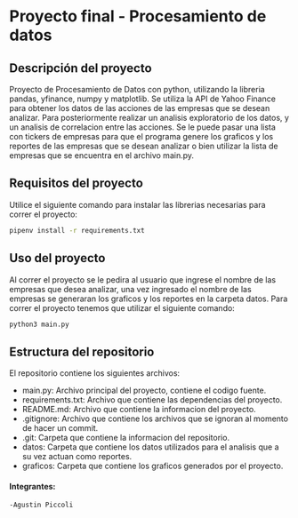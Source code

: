 # Proyecto final - Procesamiento de datos

## Descripción del proyecto

Proyecto de Procesamiento de Datos con python, utilizando la libreria pandas, yfinance, numpy y matplotlib.
Se utiliza la API de Yahoo Finance para obtener los datos de las acciones de las empresas que se desean analizar. Para posteriormente realizar un analisis exploratorio de los datos, y un analisis de correlacion entre las acciones.
Se le puede pasar una lista con tickers de empresas para que el programa genere los graficos y los reportes de las empresas que se desean analizar o bien utilizar la lista de empresas que se encuentra en el archivo main.py.
## Requisitos del proyecto
Utilice el siguiente comando para instalar las librerias necesarias para correr el proyecto:
```bash
pipenv install -r requirements.txt
```
## Uso del proyecto
Al correr el proyecto se le pedira al usuario que ingrese el nombre de las empresas que desea analizar, una vez ingresado el nombre de las empresas se generaran los graficos y los reportes en la carpeta datos.
Para correr el proyecto tenemos que utilizar el siguiente comando:
```bash
python3 main.py
```
## Estructura del repositorio
El repositorio contiene los siguientes archivos:
- main.py: Archivo principal del proyecto, contiene el codigo fuente.
- requirements.txt: Archivo que contiene las dependencias del proyecto.
- README.md: Archivo que contiene la informacion del proyecto.
- .gitignore: Archivo que contiene los archivos que se ignoran al momento de hacer un commit.
- .git: Carpeta que contiene la informacion del repositorio.
- datos: Carpeta que contiene los datos utilizados para el analisis que a su vez actuan como reportes.
- graficos: Carpeta que contiene los graficos generados por el proyecto.


#### Integrantes:
    -Agustin Piccoli